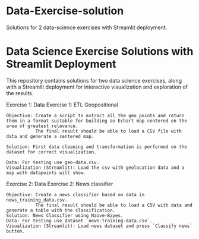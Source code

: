 # Data-Exercise-solution
Solutions for 2 data-science exercises with Streamlit deployment.

# Data Science Exercise Solutions with Streamlit Deployment

This repository contains solutions for two data science exercises, along with a Streamlit deployment for interactive visualization and exploration of the results. 


Exercise 1: Data Exercise 1: ETL Geopositional

    Objective: Create a script to extract all the geo_points and return them in a format suitable for building an Echart map centered on the area of greatest relevance. 
               The final result should be able to load a CSV file with data and generate a centered map.
    
    Solution: First data cleaning and transformation is performed on the dataset for correct visualization.
    
    Data: For testing use geo-data.csv.
    Visualization (Streamlit): Load the csv with geolocation data and a map with datapoints will show.

Exercise 2: Data Exercise 2: News classifier

    Objective: Create a news classifier based on data in news_training_data.csv.
               The final result should be able to load a CSV with data and generate a table with the classification.
    Solution: News Classifier using Naive-Bayes.
    Data: For testing use dataset `news-training-data.csv`.
    Visualization (Streamlit): Load news dataset and press `Classify news` button.
